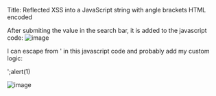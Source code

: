 Title: Reflected XSS into a JavaScript string with angle brackets HTML encoded

After submiting the value in the search bar, it is added to the javascript code:
![image](https://github.com/user-attachments/assets/ea426b3f-a22d-48c7-a1c6-2e43d13bd5f5)

I can escape from ' in this javascript code and probably add my custom logic:

';alert(1)


![image](https://github.com/user-attachments/assets/8172b1ae-69c1-47e7-ac83-422a6c9b3bf9)
